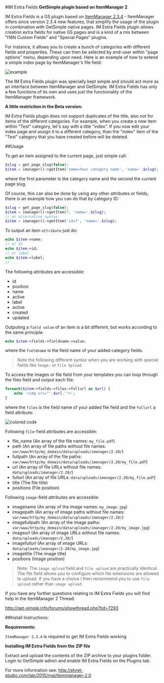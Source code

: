 #IM Extra Fields
**GetSimple plugin based on ItemManager 2**

IM Extra Fields is a GS plugin based on [ItemManager 2.3.4](https://github.com/bigin/ItemManager_2.0) - ItemManager offers since version 2.3.4 new features, that simplify the usage of the plugin in combination with GetSimple native pages. IM Extra Fields plugin allows creation extra fields for native GS pages and is a kind of a mix between "I18N Custom Fields" and "Special Pages" plugins.

For instance, it allows you to create a bunch of categories with different fields and properties. These can then be selected by end-user within "page options" menu, depending upon need. Here is an example of how to extend a simple index page by ItemManager's file field:

![example](https://bigin.github.io/ghpages/images/imextrafields/imextra-pages-edit01.png)

The IM Extra Fields plugin was specially kept simple and should act more as an interface between ItemManager and GetSimple. IM Extra Fields has only a few functions of its own and uses just the functionality of the ItemManager framework.

**A little restriction in the Beta version:**

IM Extra Fields plugin does not support duplicates of the title, also not for items of the different categories. For example, when you create a new item within "Test" category, let's say with a title "index". If you now edit your index page and assign it to a different category, than the "index" item of the "Test" category that you have created before will be deleted.

##Usage

To get an item assigned to the current page, just simple call: 
```php
$slug = get_page_slug(false);
$item = imanager()->getItem('name=Your category name', 'name='.$slug);
```
where the first parameter is the category name and the second the current page slug.

Of course, this can also be done by using any other attributes or fields, there is an example how you can do that by category ID:
```php
$slug = get_page_slug(false);
$item = imanager()->getItem(7, 'name='.$slug);
// or alternative syntax:
$item = imanager()->getItem('id=7', 'name='.$slug);
```
To output an item `attribute` just do:
```php
echo $item->name;
// or ID
echo $item->id;
// or label
echo $item->label;
// ...
```
The following attributes are accessible:
- id
- position
- name
- active
- label
- active
- created
- updated

Outputing a `field value` of an item is a bit different, but works according to the same principle:
```php
echo $item->fields->fieldname->value;
```
where the `fieldname` is the field name of your added category fields.

> Note the following different syntax when you are working with special fields like `Image-` or `File Upload`.

To access the images or file field from your templates you can loop through the files field and output each file:

```php
foreach($item->fields->files->fullurl as $url) {
	echo '<img src="'.$url.'">';
}
```

where the `files` is the field name of your added file field and the `fullurl` a field attribute:

![colored code](https://bigin.github.io/ghpages/images/imextrafields/code-color_file_field.png)

Following `file`-field attributes are accessible:

- file_name (An array of the file names: `my_file.pdf`)
- path (An array of file paths without file names: `var/www/http/my_domain/data/uploads/imanager/2.20/`)
- fullpath (An array of the file paths: `var/www/http/my_domain/data/uploads/imanager/2.20/my_file.pdf`)
- url (An array of file URLs without file names: `data/uploads/imanager/2.20/`)
- fullurl (An array of file URLs: `data/uploads/imanager/2.20/my_file.pdf`)
- title (The file title)
- positions (File position)

Following `image`-field attributes are accessible:

- imagename (An array of the image names: `my_image.jpg`)
- imagepath (An array of image paths without file names: `var/www/http/my_domain/data/uploads/imanager/2.20/`)
- imagefullpath (An array of the image paths: `var/www/http/my_domain/data/uploads/imanager/2.20/my_image.jpg`)
- imageurl (An array of image URLs without file names: `data/uploads/imanager/2.20/`)
- imagefullurl (An array of image URLs: `data/uploads/imanager/2.20/my_image.jpg`)
- imagetitle (The image title)
- positions (Image position)

> Note: 
> The `image upload` field and `file upload` are practically identical. The file field allows you to configure which file extensions are allowed to upload. If you have a choice I then recommend you to use `file upload` rather than `image upload`.


If you have any further questions relating to IM Extra Fields you will find help in the ItemManager 2 Thread:

http://get-simple.info/forums/showthread.php?tid=7293

##Install Instructions:

**Requirements:**

`ItemManager 2.3.4` is required to get IM Extra Fields working


**Installing IM Extra Fields from the ZIP file**

Extract and upload the contents of the ZIP archive to your plugins folder.
Login to GetSimple admin and enable IM Extra Fields on the Plugins tab.

For more information see: http://ehret-studio.com/lab/2015/mai/itemmanager-2.0



